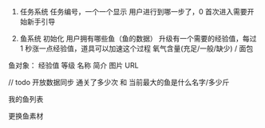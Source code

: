 1. 任务系统
   任务编号，一个一个显示
   用户进行到哪一步了，0 首次进入需要开始新手引导

2. 鱼系统
   初始化 用户拥有哪些鱼（鱼的数据）
   升级有一个需要的经验值，每过 1 秒涨一点经验值，道具可以加速这个过程
   氧气含量(充足/一般/缺少) / 面包

鱼对象：
经验值
等级
名称
简介
图片 URL

// todo
开放数据同步 通关了多少次 和 当前最大的鱼是什么名字/多少斤

我的鱼列表

更换鱼素材